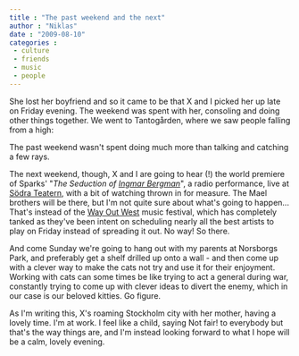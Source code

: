 ```yaml
---
title : "The past weekend and the next"
author : "Niklas"
date : "2009-08-10"
categories : 
 - culture
 - friends
 - music
 - people
---
```


She lost her boyfriend and so it came to be that X and I picked her up late on Friday evening. The weekend was spent with her, consoling and doing other things together. We went to Tantogården, where we saw people falling from a high:

The past weekend wasn't spent doing much more than talking and catching a few rays.

The next weekend, though, X and I are going to hear (!) the world premiere of Sparks' "_The Seduction of [Ingmar Bergman](http://www.imdb.com/name/nm0000005 "Ingmar Bergman")_", a radio performance, live at [Södra Teatern](http://maps.google.com/maps?ll=59.3183333333,18.0741666667&spn=0.01,0.01&q=59.3183333333,18.0741666667%20%28S%C3%B6dra%20Teatern%29&t=h "Södra Teatern"), with a bit of watching thrown in for measure. The Mael brothers will be there, but I'm not quite sure about what's going to happen... That's instead of the [Way Out West](http://wayoutwest.se) music festival, which has completely tanked as they've been intent on scheduling nearly all the best artists to play on Friday instead of spreading it out. No way! So there.

And come Sunday we're going to hang out with my parents at Norsborgs Park, and preferably get a shelf drilled up onto a wall - and then come up with a clever way to make the cats not try and use it for their enjoyment. Working with cats can some times be like trying to act a general during war, constantly trying to come up with clever ideas to divert the enemy, which in our case is our beloved kitties. Go figure.

As I'm writing this, X's roaming Stockholm city with her mother, having a lovely time. I'm at work. I feel like a child, saying Not fair! to everybody but that's the way things are, and I'm instead looking forward to what I hope will be a calm, lovely evening.
